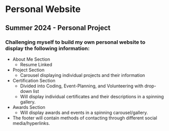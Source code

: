 # Personal Website 
## Summer 2024 - Personal Project

### Challenging myself to build my own personal website to display the following information:
- About Me Section
  - Resume Linked
- Project Section
  - Carousel displaying individual projects and their information
- Certification Section
  - Divided into Coding, Event-Planning, and Volunteering with drop-down list
  - Will display individual certificates and their descriptions in a spinning gallery. 
- Awards Section
  - Will display awards and events in a spinning carousel/gallery.
- The footer will contain methods of contacting  through different social media/hyperlinks.
